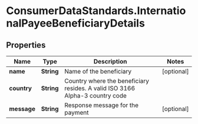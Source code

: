 # ConsumerDataStandards.InternationalPayeeBeneficiaryDetails

## Properties
Name | Type | Description | Notes
------------ | ------------- | ------------- | -------------
**name** | **String** | Name of the beneficiary | [optional] 
**country** | **String** | Country where the beneficiary resides. A valid ISO 3166 Alpha-3 country code | 
**message** | **String** | Response message for the payment | [optional] 


